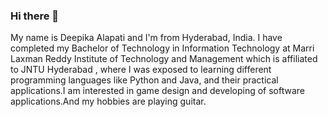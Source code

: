 ### Hi there 👋



My name is Deepika Alapati and I'm from Hyderabad, India. I have completed my Bachelor of Technology in Information Technology at Marri Laxman Reddy Institute of Technology and Management which is affiliated to JNTU Hyderabad , where I was exposed to learning different programming languages like Python and Java, and their practical applications.I am interested in game design and developing of software applications.And my hobbies are playing guitar.
